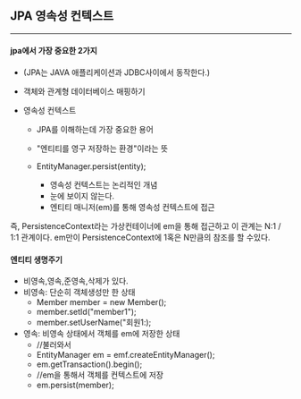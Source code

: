 ## JPA 영속성 컨텍스트
-----------------------
#### jpa에서 가장 중요한 2가지
  * (JPA는 JAVA 애플리케이션과 JDBC사이에서 동작한다.)
  * 객체와 관계형 데이터베이스 매핑하기
  * 영속성 컨텍스트
  
      * JPA를 이해하는데 가장 중요한 용어
      * "엔티티를 영구 저장하는 환경"이라는 뜻
      * EntityManager.persist(entity);
      
        * 영속성 컨텍스트는 논리적인 개념
        * 눈에 보이지 않는다.
        * 엔티티 매니저(em)를 통해 영속성 컨텍스트에 접근
        
   즉, PersistenceContext라는 가상컨테이너에 em을 통해 접근하고 이 관계는 N:1 / 1:1 관계이다.
   em만이 PersistenceContext에 1혹은 N만큼의 참조를 할 수있다.
   
#### 엔티티 생명주기
   *  비영속,영속,준영속,삭제가 있다.
   *  비영속: 단순히 객체생성만 한 상태
      *  Member member = new Member();
      *  member.setId("member1");
      *  member.setUserName("회원1:);
   *  영속: 비영속 상태에서 객체를 em에 저장한 상태
      *  //불러와서
      *  EntityManager em = emf.createEntityManager();
      *  em.getTransaction().begin();
      *  //em을 통해서 객체를 컨텍스트에 저장
      *  em.persist(member);
      




